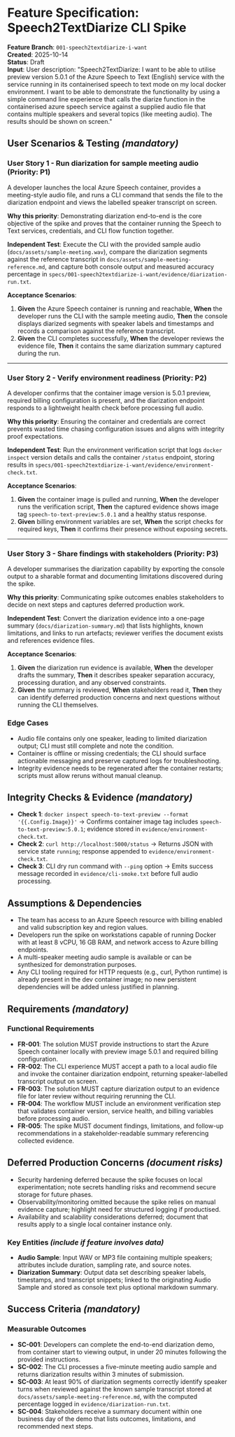 # Feature Specification: Speech2TextDiarize CLI Spike

**Feature Branch**: `001-speech2textdiarize-i-want`  
**Created**: 2025-10-14  
**Status**: Draft  
**Input**: User description: "Speech2TextDiarize: I want to be able to utilise  preview version 5.0.1 of the Azure Speech to Text (English) service with the service running in its containerised speech to text mode on my local docker environment. I want to be able to demonstrate the functionality by using a simple command line experience that calls the diarize function in the containerised azure speech service against a supplied audio file that contains multiple speakers and several topics (like meeting audio). The results should be shown on screen."

## User Scenarios & Testing *(mandatory)*

### User Story 1 - Run diarization for sample meeting audio (Priority: P1)

A developer launches the local Azure Speech container, provides a meeting-style audio file, and runs a CLI command that sends the file to the diarization endpoint and views the labelled speaker transcript on screen.

**Why this priority**: Demonstrating diarization end-to-end is the core objective of the spike and proves that the container running the Speech to Text services, credentials, and CLI flow function together.

**Independent Test**: Execute the CLI with the provided sample audio (`docs/assets/sample-meeting.wav`), compare the diarization segments against the reference transcript in `docs/assets/sample-meeting-reference.md`, and capture both console output and measured accuracy percentage in `specs/001-speech2textdiarize-i-want/evidence/diarization-run.txt`.

**Acceptance Scenarios**:

1. **Given** the Azure Speech container is running and reachable, **When** the developer runs the CLI with the sample meeting audio, **Then** the console displays diarized segments with speaker labels and timestamps and records a comparison against the reference transcript.  
2. **Given** the CLI completes successfully, **When** the developer reviews the evidence file, **Then** it contains the same diarization summary captured during the run.

---

### User Story 2 - Verify environment readiness (Priority: P2)

A developer confirms that the container image version is 5.0.1 preview, required billing configuration is present, and the diarization endpoint responds to a lightweight health check before processing full audio.

**Why this priority**: Ensuring the container and credentials are correct prevents wasted time chasing configuration issues and aligns with integrity proof expectations.

**Independent Test**: Run the environment verification script that logs `docker inspect` version details and calls the container `/status` endpoint, storing results in `specs/001-speech2textdiarize-i-want/evidence/environment-check.txt`.

**Acceptance Scenarios**:

1. **Given** the container image is pulled and running, **When** the developer runs the verification script, **Then** the captured evidence shows image tag `speech-to-text-preview:5.0.1` and a healthy status response.  
2. **Given** billing environment variables are set, **When** the script checks for required keys, **Then** it confirms their presence without exposing secrets.

---

### User Story 3 - Share findings with stakeholders (Priority: P3)

A developer summarises the diarization capability by exporting the console output to a sharable format and documenting limitations discovered during the spike.

**Why this priority**: Communicating spike outcomes enables stakeholders to decide on next steps and captures deferred production work.

**Independent Test**: Convert the diarization evidence into a one-page summary (`docs/diarization-summary.md`) that lists highlights, known limitations, and links to run artefacts; reviewer verifies the document exists and references evidence files.

**Acceptance Scenarios**:

1. **Given** the diarization run evidence is available, **When** the developer drafts the summary, **Then** it describes speaker separation accuracy, processing duration, and any observed constraints.  
2. **Given** the summary is reviewed, **When** stakeholders read it, **Then** they can identify deferred production concerns and next questions without running the CLI themselves.

### Edge Cases

- Audio file contains only one speaker, leading to limited diarization output; CLI must still complete and note the condition. 
- Container is offline or missing credentials; the CLI should surface actionable messaging and preserve captured logs for troubleshooting. 
- Integrity evidence needs to be regenerated after the container restarts; scripts must allow reruns without manual cleanup.

## Integrity Checks & Evidence *(mandatory)*

- **Check 1**: `docker inspect speech-to-text-preview --format '{{.Config.Image}}'` -> Confirms container image tag includes `speech-to-text-preview:5.0.1`; evidence stored in `evidence/environment-check.txt`.
- **Check 2**: `curl http://localhost:5000/status` -> Returns JSON with service state `running`; response appended to `evidence/environment-check.txt`.
- **Check 3**: CLI dry run command with `--ping` option -> Emits success message recorded in `evidence/cli-smoke.txt` before full audio processing.

## Assumptions & Dependencies

- The team has access to an Azure Speech resource with billing enabled and valid subscription key and region values. 
- Developers run the spike on workstations capable of running Docker with at least 8 vCPU, 16 GB RAM, and network access to Azure billing endpoints. 
- A multi-speaker meeting audio sample is available or can be synthesized for demonstration purposes. 
- Any CLI tooling required for HTTP requests (e.g., curl, Python runtime) is already present in the dev container image; no new persistent dependencies will be added unless justified in planning.

## Requirements *(mandatory)*

### Functional Requirements

- **FR-001**: The solution MUST provide instructions to start the Azure Speech container locally with preview image 5.0.1 and required billing configuration. 
- **FR-002**: The CLI experience MUST accept a path to a local audio file and invoke the container diarization endpoint, returning speaker-labelled transcript output on screen.  
- **FR-003**: The solution MUST capture diarization output to an evidence file for later review without requiring rerunning the CLI. 
- **FR-004**: The workflow MUST include an environment verification step that validates container version, service health, and billing variables before processing audio. 
- **FR-005**: The spike MUST document findings, limitations, and follow-up recommendations in a stakeholder-readable summary referencing collected evidence.

## Deferred Production Concerns *(document risks)*

- Security hardening deferred because the spike focuses on local experimentation; note secrets handling risks and recommend secure storage for future phases. 
- Observability/monitoring omitted because the spike relies on manual evidence capture; highlight need for structured logging if productised. 
- Availability and scalability considerations deferred; document that results apply to a single local container instance only.

### Key Entities *(include if feature involves data)*

- **Audio Sample**: Input WAV or MP3 file containing multiple speakers; attributes include duration, sampling rate, and source notes. 
- **Diarization Summary**: Output data set describing speaker labels, timestamps, and transcript snippets; linked to the originating Audio Sample and stored as console text plus optional markdown summary.

## Success Criteria *(mandatory)*

### Measurable Outcomes

- **SC-001**: Developers can complete the end-to-end diarization demo, from container start to viewing output, in under 20 minutes following the provided instructions. 
- **SC-002**: The CLI processes a five-minute meeting audio sample and returns diarization results within 3 minutes of submission. 
- **SC-003**: At least 90% of diarization segments correctly identify speaker turns when reviewed against the known sample transcript stored at `docs/assets/sample-meeting-reference.md`, with the computed percentage logged in `evidence/diarization-run.txt`. 
- **SC-004**: Stakeholders receive a summary document within one business day of the demo that lists outcomes, limitations, and recommended next steps.

